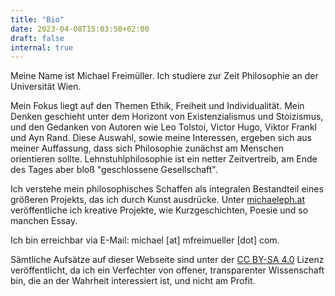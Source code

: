 ```yaml
---
title: "Bio"
date: 2023-04-08T15:03:50+02:00
draft: false
internal: true
---
```


Meine Name ist Michael Freimüller. Ich studiere zur Zeit Philosophie an der Universität Wien.

Mein Fokus liegt auf den Themen Ethik, Freiheit und Individualität. Mein Denken geschieht unter dem Horizont von Existenzialismus und Stoizismus, und den Gedanken von Autoren wie Leo Tolstoi, Victor Hugo, Viktor Frankl und Ayn Rand. Diese Auswahl, sowie meine Interessen, ergeben sich aus meiner Auffassung, dass sich Philosophie zunächst am Menschen orientieren sollte. Lehnstuhlphilosophie ist ein netter Zeitvertreib, am Ende des Tages aber bloß "geschlossene Gesellschaft".

Ich verstehe mein philosophisches Schaffen als integralen Bestandteil eines größeren Projekts, das ich durch Kunst ausdrücke. Unter [michaeleph.at](https://michaeleph.at) veröffentliche ich kreative Projekte, wie Kurzgeschichten, Poesie und so manchen Essay.

Ich bin erreichbar via E-Mail: michael [at] mfreimueller [dot] com.

Sämtliche Aufsätze auf dieser Webseite sind unter der  [CC BY-SA 4.0](https://creativecommons.org/licenses/by-sa/4.0/) Lizenz veröffentlicht, da ich ein Verfechter von offener, transparenter Wissenschaft bin, die an der Wahrheit interessiert ist, und nicht am Profit.